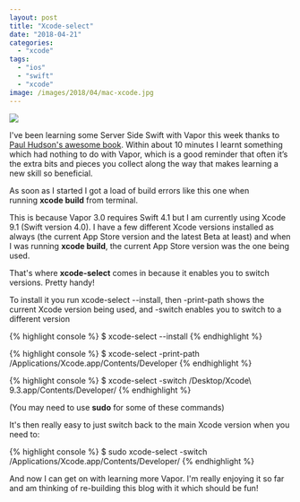 ```yaml
---
layout: post
title: "Xcode-select"
date: "2018-04-21"
categories: 
  - "xcode"
tags: 
  - "ios"
  - "swift"
  - "xcode"
image: /images/2018/04/mac-xcode.jpg
---
```

![]({{page.image}})


I've been learning some Server Side Swift with Vapor this week thanks to [Paul Hudson's awesome book](https://www.hackingwithswift.com/store/server-side-swift). Within about 10 minutes I learnt something which had nothing to do with Vapor, which is a good reminder that often it’s the extra bits and pieces you collect along the way that makes learning a new skill so beneficial.

As soon as I started I got a load of build errors like this one when running **xcode build** from terminal.

This is because Vapor 3.0 requires Swift 4.1 but I am currently using Xcode 9.1 (Swift version 4.0). I have a few different Xcode versions installed as always (the current App Store version and the latest Beta at least) and when I was running **xcode build**, the current App Store version was the one being used.

That's where **xcode-select** comes in because it enables you to switch versions. Pretty handy!

To install it you run xcode-select --install, then -print-path shows the current Xcode version being used, and -switch enables you to switch to a different version

{% highlight console %}
$ xcode-select --install
{% endhighlight %}

{% highlight console %}
$ xcode-select -print-path
/Applications/Xcode.app/Contents/Developer
{% endhighlight %}

{% highlight console %}
$ xcode-select -switch /Desktop/Xcode\\ 9.3.app/Contents/Developer/
{% endhighlight %}

(You may need to use **sudo** for some of these commands)

It's then really easy to just switch back to the main Xcode version when you need to:

{% highlight console %}
$ sudo xcode-select -switch /Applications/Xcode.app/Contents/Developer/
{% endhighlight %}

And now I can get on with learning more Vapor. I'm really enjoying it so far and am thinking of re-building this blog with it which should be fun!
